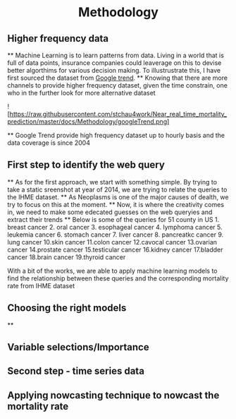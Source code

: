 <h1 align="center">Methodology</h1>

## Higher frequency data

** Machine Learning is to learn patterns from data. Living in a world that is full of data points, insurance companies could leaverage on this to devise better algorthims for various decision making. To illustrustrate this, I have first sourced the dataset from [Google trend](https://trends.google.com/trends).
** Knowing that there are more channels to provide higher frequency dataset, given the time constrain, one who in the further look for more alternative dataset

![https://raw.githubusercontent.com/stchau4work/Near_real_time_mortality_prediction/master/docs/Methodology/googleTrend.png]

** Google Trend provide high frequency dataset up to hourly basis and the data coverage is since 2004

## First step to identify the web query

** As for the first approach, we start with something simple. By trying to take a static sreenshot at year of 2014, we are trying to relate the queries to the IHME dataset.
** As Neoplasms is one of the major causes of dealth, we try to focus on this at the moment.
** Now, it is where the creativity comes in, we need to make some edecated guesses on the web queryies and extract their trends
** Below is some of the queries for 51 county in US
	1. breast cancer
	2. oral cancer
	3. esophageal cancer
	4. lymphoma cancer
	5. leukemia cancer
	6. stomach cancer
	7. liver cancer
	8. pancreatkc cancer
	9. lung cancer
	10.skin cancer
	11.colon cancer
	12.cavocal cancer
	13.ovarian cancer
	14.prostate cancer
	15.testicular cancer
	16.kidney cancer
	17.bladder cancer
	18.brain cancer
	19.thyroid cancer

With a bit of the works, we are able to apply machine learning models to find the relationship between these queries and the corresponding mortality rate from IHME dataset

## Choosing the right models

** 

## Variable selections/Importance

## Second step - time series data

## Applying nowcasting technique to nowcast the mortality rate

<script type="text/x-mathjax-config">
MathJax.Hub.Config({
  tex2jax: {inlineMath: [ ['$', '$'] ],
        displayMath: [ ['$$', '$$']]}
});
</script>

<script type="text/javascript" src="https://cdn.bootcss.com/mathjax/2.7.2/MathJax.js?config=default"></script>